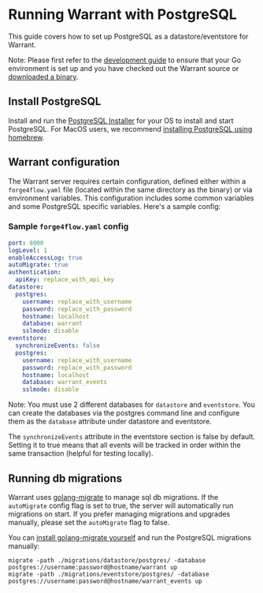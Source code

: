# Running Warrant with PostgreSQL

This guide covers how to set up PostgreSQL as a datastore/eventstore for Warrant.

Note: Please first refer to the [development guide](/development.md) to ensure that your Go environment is set up and you have checked out the Warrant source or [downloaded a binary](https://github.com/forge4flow/forge4flow-core/releases).

## Install PostgreSQL

Install and run the [PostgreSQL Installer](https://www.postgresql.org/download/) for your OS to install and start PostgreSQL. For MacOS users, we recommend [installing PostgreSQL using homebrew](https://formulae.brew.sh/formula/postgresql@14).

## Warrant configuration

The Warrant server requires certain configuration, defined either within a `forge4flow.yaml` file (located within the same directory as the binary) or via environment variables. This configuration includes some common variables and some PostgreSQL specific variables. Here's a sample config:

### Sample `forge4flow.yaml` config

```yaml
port: 8000
logLevel: 1
enableAccessLog: true
autoMigrate: true
authentication:
  apiKey: replace_with_api_key
datastore:
  postgres:
    username: replace_with_username
    password: replace_with_password
    hostname: localhost
    database: warrant
    sslmode: disable
eventstore:
  synchronizeEvents: false
  postgres:
    username: replace_with_username
    password: replace_with_password
    hostname: localhost
    database: warrant_events
    sslmode: disable
```

Note: You must use 2 different databases for `datastore` and `eventstore`. You can create the databases via the postgres command line and configure them as the `database` attribute under datastore and eventstore.

The `synchronizeEvents` attribute in the eventstore section is false by default. Setting it to true means that all events will be tracked in order within the same transaction (helpful for testing locally).

## Running db migrations

Warrant uses [golang-migrate](https://github.com/golang-migrate/migrate) to manage sql db migrations. If the `autoMigrate` config flag is set to true, the server will automatically run migrations on start. If you prefer managing migrations and upgrades manually, please set the `autoMigrate` flag to false.

You can [install golang-migrate yourself](https://github.com/golang-migrate/migrate/tree/master/cmd/migrate) and run the PostgreSQL migrations manually:

```shell
migrate -path ./migrations/datastore/postgres/ -database postgres://username:password@hostname/warrant up
migrate -path ./migrations/eventstore/postgres/ -database postgres://username:password@hostname/warrant_events up
```
